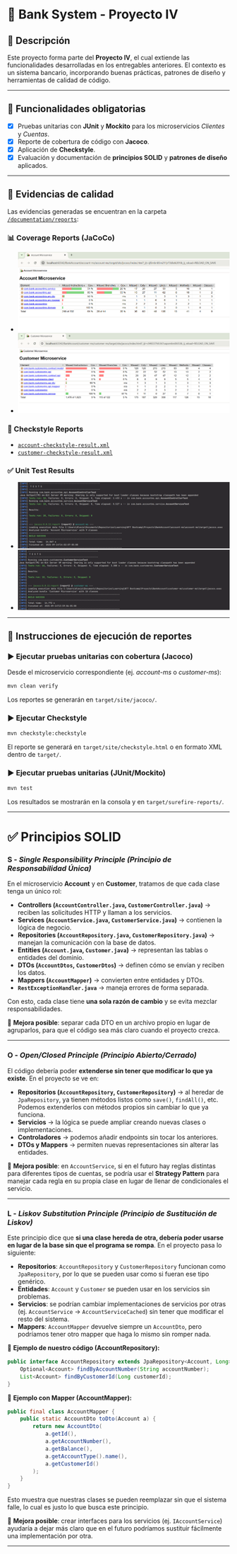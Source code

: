 # 🏦 Bank System - Proyecto IV

## 📌 Descripción

Este proyecto forma parte del **Proyecto IV**, el cual extiende las funcionalidades desarrolladas en los entregables anteriores. El contexto es un sistema bancario, incorporando buenas prácticas, patrones de diseño y herramientas de calidad de código.

---

## 🚀 Funcionalidades obligatorias

* [x] Pruebas unitarias con **JUnit** y **Mockito** para los microservicios *Clientes* y *Cuentas*.
* [x] Reporte de cobertura de código con **Jacoco**.
* [x] Aplicación de **Checkstyle**.
* [x] Evaluación y documentación de **principios SOLID** y **patrones de diseño** aplicados.

---

## 📂 Evidencias de calidad

Las evidencias generadas se encuentran en la carpeta [`/documentation/reports`](./documentation/reports):

### 📊 Coverage Reports (JaCoCo)

* ![Account Jacoco Report](./documentation/reports/jacoco/Account-Jacoco.png)
* ![Customer Jacoco Report](./documentation/reports/jacoco/Customer-Jacoco.png)

### 📝 Checkstyle Reports

* [`account-checkstyle-result.xml`](./documentation/reports/checkstyle/account-heckstyle-result.xml)
* [`customer-checkstyle-result.xml`](./documentation/reports/checkstyle/customer-checkstyle-result.xml)

### ✅ Unit Test Results

* ![Account Test Results](./documentation/reports/test/account-test.png)
* ![Customer Test Results](./documentation/reports/test/customer-test.png)

---
## 📌 Instrucciones de ejecución de reportes

### ▶️ Ejecutar pruebas unitarias con cobertura (Jacoco)

Desde el microservicio correspondiente (ej. *account-ms* o *customer-ms*):

```bash
mvn clean verify
```

Los reportes se generarán en `target/site/jacoco/`.

### ▶️ Ejecutar Checkstyle

```bash
mvn checkstyle:checkstyle
```

El reporte se generará en `target/site/checkstyle.html` o en formato XML dentro de `target/`.

### ▶️ Ejecutar pruebas unitarias (JUnit/Mockito)

```bash
mvn test
```

Los resultados se mostrarán en la consola y en `target/surefire-reports/`.

---

# ✅ Principios SOLID

### S - *Single Responsibility Principle (Principio de Responsabilidad Única)*

En el microservicio **Account** y en **Customer**, tratamos de que cada clase tenga un único rol:

* **Controllers (`AccountController.java`, `CustomerController.java`)** → reciben las solicitudes HTTP y llaman a los servicios.
* **Services (`AccountService.java`, `CustomerService.java`)** → contienen la lógica de negocio.
* **Repositories (`AccountRepository.java`, `CustomerRepository.java`)** → manejan la comunicación con la base de datos.
* **Entities (`Account.java`, `Customer.java`)** → representan las tablas o entidades del dominio.
* **DTOs (`AccountDtos`, `CustomerDtos`)** → definen cómo se envían y reciben los datos.
* **Mappers (`AccountMapper`)** → convierten entre entidades y DTOs.
* **`RestExceptionHandler.java`** → maneja errores de forma separada.

Con esto, cada clase tiene **una sola razón de cambio** y se evita mezclar responsabilidades.

📌 **Mejora posible**: separar cada DTO en un archivo propio en lugar de agruparlos, para que el código sea más claro cuando el proyecto crezca.

---

### O - *Open/Closed Principle (Principio Abierto/Cerrado)*

El código debería poder **extenderse sin tener que modificar lo que ya existe**. En el proyecto se ve en:

* **Repositorios (`AccountRepository`, `CustomerRepository`)** → al heredar de `JpaRepository`, ya tienen métodos listos como `save()`, `findAll()`, etc. Podemos extenderlos con métodos propios sin cambiar lo que ya funciona.
* **Servicios** → la lógica se puede ampliar creando nuevas clases o implementaciones.
* **Controladores** → podemos añadir endpoints sin tocar los anteriores.
* **DTOs y Mappers** → permiten nuevas representaciones sin alterar las entidades.

📌 **Mejora posible**: en `AccountService`, si en el futuro hay reglas distintas para diferentes tipos de cuentas, se podría usar el **Strategy Pattern** para manejar cada regla en su propia clase en lugar de llenar de condicionales el servicio.

---

### L - *Liskov Substitution Principle (Principio de Sustitución de Liskov)*

Este principio dice que **si una clase hereda de otra, debería poder usarse en lugar de la base sin que el programa se rompa**. En el proyecto pasa lo siguiente:

* **Repositorios**: `AccountRepository` y `CustomerRepository` funcionan como `JpaRepository`, por lo que se pueden usar como si fueran ese tipo genérico.
* **Entidades**: `Account` y `Customer` se pueden usar en los servicios sin problemas.
* **Servicios**: se podrían cambiar implementaciones de servicios por otras (ej. `AccountService` → `AccountServiceCached`) sin tener que modificar el resto del sistema.
* **Mappers**: `AccountMapper` devuelve siempre un `AccountDto`, pero podríamos tener otro mapper que haga lo mismo sin romper nada.

📌 **Ejemplo de nuestro código (AccountRepository):**

```java
public interface AccountRepository extends JpaRepository<Account, Long> {
    Optional<Account> findByAccountNumber(String accountNumber);
    List<Account> findByCustomerId(Long customerId);
}
```

📌 **Ejemplo con Mapper (AccountMapper):**

```java
public final class AccountMapper {
    public static AccountDto toDto(Account a) {
        return new AccountDto(
            a.getId(),
            a.getAccountNumber(),
            a.getBalance(),
            a.getAccountType().name(),
            a.getCustomerId()
        );
    }
}
```

Esto muestra que nuestras clases se pueden reemplazar sin que el sistema falle, lo cual es justo lo que busca este principio.

📌 **Mejora posible**: crear interfaces para los servicios (ej. `IAccountService`) ayudaría a dejar más claro que en el futuro podríamos sustituir fácilmente una implementación por otra.

---
